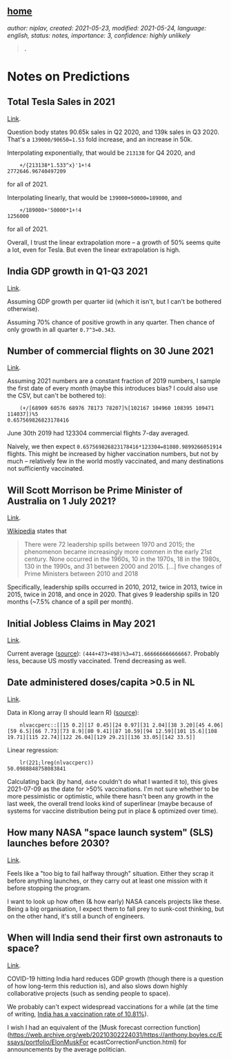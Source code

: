 [home](./index.md)
------------------

*author: niplav, created: 2021-05-23, modified: 2021-05-24, language: english, status: notes, importance: 3, confidence: highly unlikely*

> __.__

Notes on Predictions
====================

Total Tesla Sales in 2021
--------------------------

[Link](https://www.metaculus.com/questions/5582/total-tesla-sales-in-2021/).

Question body states 90.65k sales in Q2 2020, and 139k sales in Q3 2020.
That's a `139000/90650=1.53` fold increase, and an increase in 50k.

Interpolating exponentially, that would be `213138` for Q4 2020, and

		+/{213138*1.533^x}'1+!4
	2772646.96740497209

for all of 2021.

Interpolating linearly, that would be `139000+50000=189000`, and

		+/189000+'50000*1+!4
	1256000

for all of 2021.

Overall, I trust the linear extrapolation more – a growth of 50% seems
quite a lot, even for Tesla. But even the linear extrapolation is high.

India GDP growth in Q1-Q3 2021
-------------------------------

[Link](https://www.metaculus.com/questions/6316/india-gdp-growth-in-q1-q3-2021/).

Assuming GDP growth per quarter iid (which it isn't, but I can't be
bothered otherwise).

Assuming 70% chance of positive growth in any quarter. Then chance of
only growth in all quarter `0.7^3=0.343`.

Number of commercial flights on 30 June 2021
---------------------------------------------

[Link](https://www.metaculus.com/questions/5931/number-of-commercial-flights-on-30-june-2021/).

Assuming 2021 numbers are a constant fraction of 2019 numbers, I sample
the first date of every month (maybe this introduces bias? I could also
use the CSV, but can't be bothered to):

		(+/[68909 60576 68976 78173 78207]%[102167 104960 108395 109471 114037])%5
	0.657569826823178416

June 30th 2019 had 123304 commercial flights 7-day averaged.

Naively, we then expect `0.657569826823178416*123304=81080.9899266051914`
flights. This might be increased by higher vaccination numbers, but
not by much – relatively few in the world mostly vaccinated, and many
destinations not sufficiently vaccinated.

Will Scott Morrison be Prime Minister of Australia on 1 July 2021?
-------------------------------------------------------------------

[Link](https://www.metaculus.com/questions/4774/will-scott-morrison-be-prime-minister-of-australia-on-1-july-2021/).

[Wikipedia](https://en.wikipedia.org/wiki/Leadership_spill) states that

> There were 72 leadership spills between 1970 and 2015; the phenomenon
became increasingly more commen in the early 21st century. None occurred
in the 1960s, 10 in the 1970s, 18 in the 1980s, 130 in the 1990s, and 31
between 2000 and 2015. […] five changes of Prime Ministers between
2010 and 2018

Specifically, leadership spills occurred in 2010, 2012, twice in 2013,
twice in 2015, twice in 2018, and once in 2020. That gives 9 leadership
spills in 120 months (~7.5% chance of a spill per month).

Initial Jobless Claims in May 2021
-----------------------------------

[Link](https://www.metaculus.com/questions/7212/initial-jobless-claims-in-may-2021/).

Current average
([source](https://www.investing.com/economic-calendar/initial-jobless-claims-294)):
`(444+473+498)%3=471.666666666666667`. Probably less, because US mostly
vaccinated. Trend decreasing as well.

Date administered doses/capita >0.5 in NL
------------------------------------------

[Link](https://www.metaculus.com/questions/6779/date-administered-dosescapita-05-in-nl/).

Data in Klong array (I should learn R) ([source](https://ourworldindata.org/covid-vaccinations)):

		nlvaccperc::[[15 0.2][17 0.45][24 0.97][31 2.04][38 3.20][45 4.06][59 6.5][66 7.73][73 8.9][80 9.41][87 10.59][94 12.59][101 15.6][108 19.71][115 22.74][122 26.04][129 29.21][136 33.05][142 33.5]]

Linear regression:

		lr(221;lreg(nlvaccperc))
	50.0988848758083841

Calculating back (by hand, `date` couldn't do what I wanted it to),
this gives 2021-07-09 as the date for >50% vaccinations. I'm not sure
whether to be more pessimistic or optimistic, while there hasn't been
any growth in the last week, the overall trend looks kind of superlinear
(maybe because of systems for vaccine distribution being put in place &
optimized over time).

How many NASA "space launch system" (SLS) launches before 2030?
----------------------------------------------------------------

[Link](https://www.metaculus.com/questions/1503/how-many-nasa-space-launch-system-sls-launches-before-2030/).

Feels like a "too big to fail halfway through" situation. Either they
scrap it before anything launches, or they carry out at least one mission
with it before stopping the program.

I want to look up how often (& how early) NASA cancels projects like
these.  Being a big organisation, I expect them to fall prey to sunk-cost
thinking, but on the other hand, it's still a bunch of engineers.

When will India send their first own astronauts to space?
---------------------------------------------------------

[Link](https://www.metaculus.com/questions/1434/when-will-india-send-their-first-own-astronauts-to-space/).

COVID-19 hitting India hard reduces GDP growth (though there is a
question of how long-term this reduction is), and also slows down highly
collaborative projects (such as sending people to space).

We probably can't expect widespread vaccinations for a while
(at the time of writing, [India has a vaccination rate of
10.81%](https://ourworldindata.org/covid-vaccinations)).

I wish I had an equivalent of the [Musk forecast correction
function](https://web.archive.org/web/20210302224031/https://anthony.boyles.cc/Essays/portfolio/ElonMuskFor
ecastCorrectionFunction.html) for announcements by the average politician.

